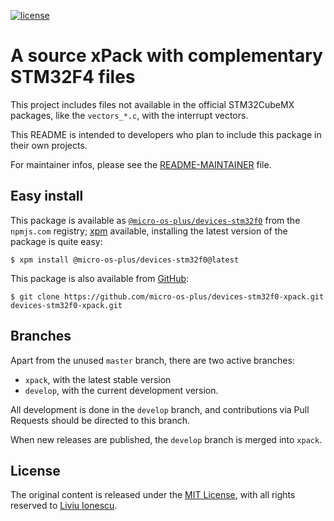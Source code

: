 [![license](https://img.shields.io/github/license/micro-os-plus/devices-stm32f0-xpack)](https://github.com/micro-os-plus/devices-stm32f0-xpack/blob/xpack/LICENSE)

# A source xPack with complementary STM32F4 files

This project includes files not available in the official STM32CubeMX packages,
like the `vectors_*.c`, with the interrupt vectors.

This README is intended to developers who plan to include this package
in their own projects.

For maintainer infos, please see the [README-MAINTAINER](README-MAINTAINER.md) file.

## Easy install

This package is available as
[`@micro-os-plus/devices-stm32f0`](https://www.npmjs.com/package/@micro-os-plus/devices-stm32f0)
from the `npmjs.com` registry; [xpm](https://xpack.github.io/xpm/)
available, installing the latest version of the package is quite easy:

```console
$ xpm install @micro-os-plus/devices-stm32f0@latest
```

This package is also available from
[GitHub](https://github.com/micro-os-plus/devices-stm32f0-xpack):

```console
$ git clone https://github.com/micro-os-plus/devices-stm32f0-xpack.git devices-stm32f0-xpack.git
```

## Branches

Apart from the unused `master` branch, there are two active branches:

- `xpack`, with the latest stable version
- `develop`, with the current development version.

All development is done in the `develop` branch, and contributions via
Pull Requests should be directed to this branch.

When new releases are published, the `develop` branch is merged
into `xpack`.

## License

The original content is released under the
[MIT License](https://opensource.org/licenses/MIT), with all rights reserved to
[Liviu Ionescu](https://github.com/ilg-ul).
